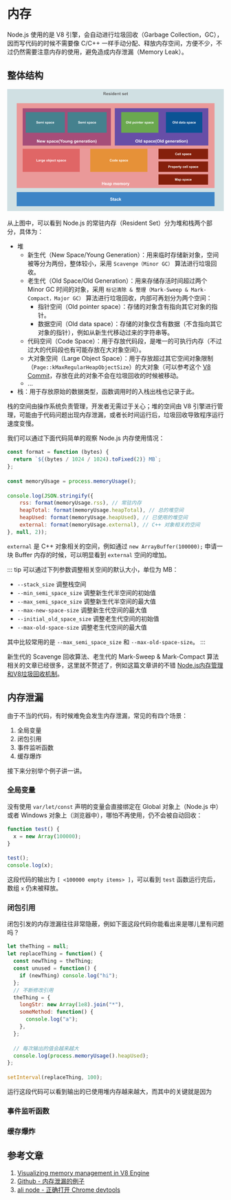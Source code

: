 # 内存

Node.js 使用的是 V8 引擎，会自动进行垃圾回收（Garbage Collection，GC），因而写代码的时候不需要像 C/C++ 一样手动分配、释放内存空间，方便不少，不过仍然需要注意内存的使用，避免造成内存泄漏（Memory Leak）。

## 整体结构

![Node.js](./public/structure.png)

从上图中，可以看到 Node.js 的常驻内存（Resident Set）分为堆和栈两个部分，具体为：

- 堆
  - 新生代（New Space/Young Generation）：用来临时存储新对象，空间被等分为两份，整体较小，采用 `Scavenge（Minor GC）` 算法进行垃圾回收。
  - 老生代（Old Space/Old Generation）：用来存储存活时间超过两个 Minor GC 时间的对象，采用 `标记清除 & 整理（Mark-Sweep & Mark-Compact，Major GC）` 算法进行垃圾回收，内部可再划分为两个空间：
    - 指针空间（Old pointer space）：存储的对象含有指向其它对象的指针。
    - 数据空间（Old data space）：存储的对象仅含有数据（不含指向其它对象的指针），例如从新生代移动过来的字符串等。
  - 代码空间（Code Space）：用于存放代码段，是唯一的可执行内存（不过过大的代码段也有可能存放在大对象空间）。
  - 大对象空间（Large Object Space）：用于存放超过其它空间对象限制（`Page::kMaxRegularHeapObjectSize`）的大对象（可以参考这个 [V8 Commit](https://chromium.googlesource.com/v8/v8.git/+/5.1.281.35/src/heap/spaces.h#2966)，存放在此的对象不会在垃圾回收的时候被移动。
  - ...
- 栈：用于存放原始的数据类型，函数调用时的入栈出栈也记录于此。

栈的空间由操作系统负责管理，开发者无需过于关心；堆的空间由 V8 引擎进行管理，可能由于代码问题出现内存泄漏，或者长时间运行后，垃圾回收导致程序运行速度变慢。

我们可以通过下面代码简单的观察 Node.js 内存使用情况：

``` js
const format = function (bytes) {
  return `${(bytes / 1024 / 1024).toFixed(2)} MB`;
};

const memoryUsage = process.memoryUsage();

console.log(JSON.stringify({
    rss: format(memoryUsage.rss), // 常驻内存
    heapTotal: format(memoryUsage.heapTotal), // 总的堆空间
    heapUsed: format(memoryUsage.heapUsed), // 已使用的堆空间
    external: format(memoryUsage.external), // C++ 对象相关的空间
}, null, 2));
```

`external` 是 C++ 对象相关的空间，例如通过 `new ArrayBuffer(100000);` 申请一块 Buffer 内存的时候，可以明显看到 `external` 空间的增加。

::: tip
可以通过下列参数调整相关空间的默认大小，单位为 MB：

- `--stack_size` 调整栈空间
- `--min_semi_space_size` 调整新生代半空间的初始值
- `--max_semi_space_size` 调整新生代半空间的最大值
- `--max-new-space-size` 调整新生代空间的最大值
- `--initial_old_space_size` 调整老生代空间的初始值
- `--max-old-space-size` 调整老生代空间的最大值

其中比较常用的是 `--max_semi_space_size` 和 `--max-old-space-size`。
:::

新生代的 Scavenge 回收算法、老生代的 Mark-Sweep & Mark-Compact 算法相关的文章已经很多，这里就不赘述了，例如这篇文章讲的不错 [Node.js内存管理和V8垃圾回收机制](https://juejin.im/post/6844903878928891911)。

## 内存泄漏

由于不当的代码，有时候难免会发生内存泄漏，常见的有四个场景：

1. 全局变量
2. 闭包引用
3. 事件监听函数
4. 缓存爆炸

接下来分别举个例子讲一讲。

### 全局变量

没有使用 `var/let/const` 声明的变量会直接绑定在 Global 对象上（Node.js 中）或者 Windows 对象上（浏览器中），哪怕不再使用，仍不会被自动回收：

``` js
function test() {
  x = new Array(100000);
}

test();
console.log(x);
```

这段代码的输出为 `[ <100000 empty items> ]`，可以看到 `test` 函数运行完后，数组 `x` 仍未被释放。

### 闭包引用

闭包引发的内存泄漏往往非常隐蔽，例如下面这段代码你能看出来是哪儿里有问题吗？

``` js
let theThing = null;
let replaceThing = function() {
  const newThing = theThing;
  const unused = function() {
    if (newThing) console.log("hi");
  };
  // 不断修改引用
  theThing = {
    longStr: new Array(1e8).join("*"),
    someMethod: function() {
      console.log("a");
    },
  };

  // 每次输出的值会越来越大
  console.log(process.memoryUsage().heapUsed);
};

setInterval(replaceThing, 100);
```

运行这段代码可以看到输出的已使用堆内存越来越大，而其中的关键就是因为

### 事件监听函数

### 缓存爆炸



## 参考文章

1. [Visualizing memory management in V8 Engine ](https://deepu.tech/memory-management-in-v8/)
2. [Github - 内存泄漏的例子](https://github.com/ElemeFE/node-interview/issues/7)
3. [ali node - 正确打开 Chrome devtools](https://github.com/aliyun-node/Node.js-Troubleshooting-Guide/blob/master/0x03_%E5%B7%A5%E5%85%B7%E7%AF%87_%E6%AD%A3%E7%A1%AE%E6%89%93%E5%BC%80%20Chrome%20devtools.md)

<Vssue title="Node.js 内存" />
